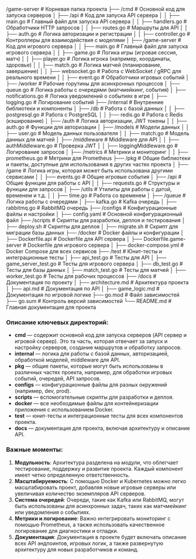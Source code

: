 
/game-server                    # Корневая папка проекта
├── /cmd                         # Основной код для запуска серверов
│   ├── /api                     # Код для запуска API сервера
│   │   ├── main.go              # Главный файл для запуска API сервера
│   │   ├── handlers.go          # Обработчики HTTP запросов
│   │   ├── routes.go            # Маршруты для API
│   │   ├── auth.go              # Логика авторизации и регистрации
│   │   ├── controller.go        # Контроллеры для взаимодействия с моделями
│   ├── /game-server             # Код для игрового сервера
│   │   ├── main.go              # Главный файл для запуска игрового сервера
│   │   ├── game.go              # Логика игры (игровая сессия, матч)
│   │   ├── player.go            # Логика игрока (например, координаты, здоровье)
│   │   ├── match.go             # Логика матчей (планирование, завершение)
│   │   ├── websocket.go         # Работа с WebSocket / gRPC для реального времени
│   │   ├── event.go             # Обработчики игровых событий
│   ├── /worker                  # Рабочие горутины для асинхронных процессов
│       ├── queue.go             # Логика работы с очередями (матчмейкинг, события)
│       ├── notifications.go     # Логика уведомлений о событиях в игре
│       ├── logging.go           # Логирование событий
├── /internal                    # Внутренние библиотеки и компоненты
│   ├── /db                      # Работа с базой данных
│   │   ├── postgresql.go        # Работа с PostgreSQL
│   │   ├── redis.go             # Работа с Redis (кэширование)
│   ├── /auth                    # Логика авторизации, JWT токены
│   │   ├── auth.go              # Функции для авторизации
│   ├── /models                  # Модели данных
│   │   ├── user.go              # Модель данных пользователя
│   │   ├── match.go             # Модель данных для матчей
│   ├── /middleware              # Middleware для API
│   │   ├── authMiddleware.go    # Проверка JWT
│   │   ├── loggingMiddleware.go # Логирование запросов
│   ├── /metrics                 # Метрики и мониторинг
│   │   ├── prometheus.go        # Метрики для Prometheus
├── /pkg                         # Общие библиотеки и пакеты, доступные для использования в других частях проекта
│   ├── /game                    # Логика игры, которая может быть использована другими сервисами
│   │   ├── events.go            # Общие игровые события
│   ├── /api                     # Общие функции для работы с API
│   │   ├── requests.go          # Структуры и функции для запросов
│   ├── /utils                   # Утилиты для работы с датой, временем и т.д.
│   │   ├── time.go              # Работа со временем
│   ├── /queue                   # Логика работы с очередями
│       ├── kafka.go             # Kafka очередь
│       ├── rabbitmq.go          # RabbitMQ очередь
├── /configs                     # Конфигурационные файлы и настройки
│   ├── config.yaml              # Основной конфигурационный файл
├── /scripts                     # Скрипты для разработки, деплоя и тестирования
│   ├── deploy.sh                # Скрипты для деплоя
│   ├── migrate.sh               # Скрипт для миграции базы данных
├── /docker                       # Docker файлы и конфигурации
│   ├── Dockerfile.api           # Dockerfile для API сервера
│   ├── Dockerfile.game-server   # Dockerfile для игрового сервера
│   ├── docker-compose.yml       # Docker Compose для всех сервисов
├── /test                         # Юнит-тесты и интеграционные тесты
│   ├── api_test.go              # Тесты для API
│   ├── game_server_test.go      # Тесты для игрового сервера
│   ├── db_test.go               # Тесты для базы данных
│   ├── match_test.go            # Тесты для матчей
│   ├── worker_test.go           # Тесты для рабочих процессов
├── /docs                         # Документация по проекту
│   ├── architecture.md          # Архитектура проекта
│   ├── api.md                   # Документация по API
│   ├── game_logic.md            # Документация по игровой логике
├── go.mod                        # Файл зависимостей
├── go.sum                        # Контроль версий зависимостей
└── README.md                     # Главная документация для проекта

### Описание ключевых директорий:

- **cmd** — содержит основной код для запуска серверов (API сервер и игровой сервер). Это та часть, которая отвечает за запуск и настройку серверов, создание маршрутов и обработку запросов.
- **internal** — логика для работы с базой данных, авторизацией, обработкой моделей, middleware для API.
- **pkg** — общие пакеты, которые могут быть использованы в различных частях проекта, например, для обработки игровых событий, очередей, API запросов.
- **configs** — конфигурационные файлы для разных окружений (например, dev, prod).
- **scripts** — вспомогательные скрипты для разработки и деплоя.
- **docker** — все необходимые файлы для контейнеризации приложения с использованием Docker.
- **test** — юнит-тесты и интеграционные тесты для всех компонентов проекта.
- **docs** — документация для проекта, включая архитектуру и описание API.

### Важные моменты:

1. **Модульность**: Архитектура разделена на модули, что облегчает тестирование, поддержку и развитие проекта. Каждый компонент имеет четко определенную ответственность.
2. **Масштабируемость**: С помощью Docker и Kubernetes можно легко масштабировать проект, добавляя новые игровые серверы или увеличивая количество экземпляров API серверов.
3. **Система очередей**: Очереди, такие как Kafka или RabbitMQ, могут быть использованы для асинхронных задач, таких как матчмейкинг или уведомления о событиях.
4. **Метрики и логирование**: Важно интегрировать мониторинг с помощью Prometheus, а также использовать качественное логирование для диагностики и отладки.
5. **Документация**: Документация в проекте будет включать описание всех API эндпоинтов, игровых логик, а также развернутую архитектуру для новых разработчиков и команд.